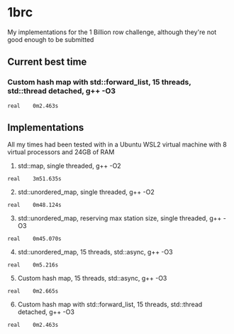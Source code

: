 # 1brc
My implementations for the 1 Billion row challenge, although they're not good enough to be submitted

## Current best time
### Custom hash map with std::forward_list, 15 threads, std::thread detached, g++ -O3
```console
real    0m2.463s
```

## Implementations
All my times had been tested with in a Ubuntu WSL2 virtual machine with 8 virtual processors and 24GB of RAM

1. std::map, single threaded, g++ -O2
```console
real    3m51.635s
```

2. std::unordered_map, single threaded, g++ -O2
```console
real    0m48.124s
```

3. std::unordered_map, reserving max station size, single threaded, g++ -O3
```console
real    0m45.070s
```

4. std::unordered_map, 15 threads, std::async, g++ -O3
```console
real    0m5.216s
```

5. Custom hash map, 15 threads, std::async, g++ -O3
```console
real    0m2.665s
```

6. Custom hash map with std::forward_list, 15 threads, std::thread detached, g++ -O3
```console
real    0m2.463s
```